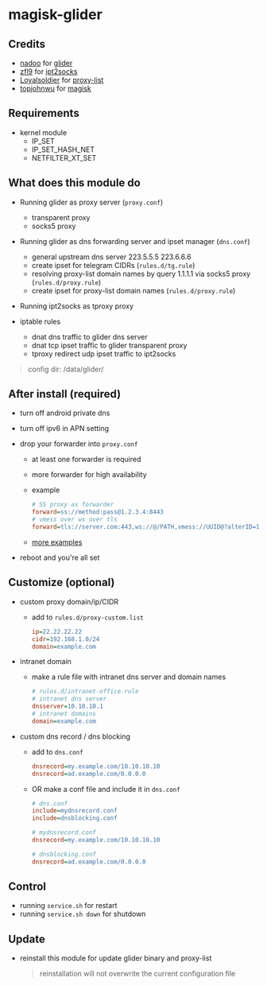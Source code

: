 # magisk-glider

## Credits

- [nadoo](https://github.com/nadoo) for [glider](https://github.com/nadoo/glider)
- [zfl9](https://github.com/zfl9) for [ipt2socks](https://github.com/zfl9/ipt2socks)
- [Loyalsoldier](https://github.com/Loyalsoldier) for [proxy-list](https://github.com/Loyalsoldier/v2ray-rules-dat)
- [topjohnwu](https://github.com/topjohnwu) for [magisk](https://github.com/topjohnwu/Magisk)

## Requirements

- kernel module
  - IP_SET
  - IP_SET_HASH_NET
  - NETFILTER_XT_SET

## What does this module do

- Running glider as proxy server (`proxy.conf`)
  - transparent proxy
  - socks5 proxy

- Running glider as dns forwarding server and ipset manager (`dns.conf`)
  - general upstream dns server 223.5.5.5 223.6.6.6
  - create ipset for telegram CIDRs (`rules.d/tg.rule`)
  - resolving proxy-list domain names by query 1.1.1.1 via socks5 proxy (`rules.d/proxy.rule`)
  - create ipset for proxy-list domain names (`rules.d/proxy.rule`)

- Running ipt2socks as tproxy proxy

- iptable rules
  - dnat dns traffic to glider dns server
  - dnat tcp ipset traffic to glider transparent proxy
  - tproxy redirect udp ipset traffic to ipt2socks

>config dir: /data/glider/

## After install (required)

- turn off android private dns
- turn off ipv6 in APN setting
- drop your forwarder into `proxy.conf`
  - at least one forwarder is required
  - more forwarder for high availability
  - example

    ```ini
    # SS proxy as forwarder
    forward=ss://method:pass@1.2.3.4:8443
    # vmess over ws over tls
    forward=tls://server.com:443,ws://@/PATH,vmess://UUID@?alterID=123
    ```
  
  - [more examples](https://github.com/nadoo/glider/blob/master/config/glider.conf.example#L81-L151)

- reboot and you're all set

## Customize (optional)

- custom proxy domain/ip/CIDR
  - add to `rules.d/proxy-custom.list`

    ```ini
    ip=22.22.22.22
    cidr=192.168.1.0/24
    domain=example.com
    ```

- intranet domain
  - make a rule file with intranet dns server and domain names

    ```ini
    # rules.d/intranet-office.rule
    # intranet dns server
    dnsserver=10.10.10.1
    # intranet domains
    domain=example.com
    ```

- custom dns record / dns blocking
  - add to `dns.conf`

    ```ini
    dnsrecord=my.example.com/10.10.10.10
    dnsrecord=ad.example.com/0.0.0.0
    ```

  - OR make a conf file and include it in `dns.conf`

    ```ini
    # dns.conf
    include=mydnsrecord.conf
    include=dnsblocking.conf

    # mydnsrecord.conf
    dnsrecord=my.example.com/10.10.10.10
    
    # dnsblocking.conf
    dnsrecord=ad.example.com/0.0.0.0
    ```

## Control

- running `service.sh` for restart
- running `service.sh down` for shutdown

## Update

- reinstall this module for update glider binary and proxy-list
  >reinstallation will not overwrite the current configuration file
